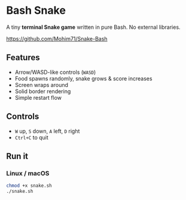 
# Bash Snake

A tiny **terminal Snake game** written in pure Bash. No external libraries.

https://github.com/Mohim71/Snake-Bash

## Features
- Arrow/WASD-like controls (`WASD`)
- Food spawns randomly, snake grows & score increases
- Screen wraps around
- Solid border rendering
- Simple restart flow

## Controls
- `W` up, `S` down, `A` left, `D` right
- `Ctrl+C` to quit

## Run it

### Linux / macOS
```bash
chmod +x snake.sh
./snake.sh
